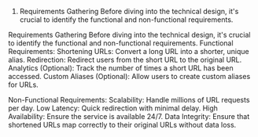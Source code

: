1. Requirements Gathering
Before diving into the technical design, it's crucial to identify the functional and non-functional requirements.

Requirements Gathering
Before diving into the technical design, it's crucial to identify the functional and non-functional requirements.
Functional Requirements:
Shortening URLs: Convert a long URL into a shorter, unique alias.
Redirection: Redirect users from the short URL to the original URL.
Analytics (Optional): Track the number of times a short URL has been accessed.
Custom Aliases (Optional): Allow users to create custom aliases for URLs.

Non-Functional Requirements:
Scalability: Handle millions of URL requests per day.
Low Latency: Quick redirection with minimal delay.
High Availability: Ensure the service is available 24/7.
Data Integrity: Ensure that shortened URLs map correctly to their original URLs without data loss.